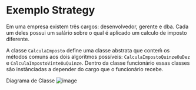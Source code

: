 # Exemplo Strategy

Em uma empresa existem três cargos: desenvolvedor, gerente e dba. Cada um deles possui um salário sobre o qual é aplicado um calculo de imposto diferente.

A classe `CalculaImposto` define uma classe abstrata que conteḿ os métodos comuns aos dois algoritmos possíveis: `CalculaImpostoQuinzeOuDez` e `CalculaImpostoVinteOuQuinze`. Dentro da classe funcionário essas classes são instânciadas a depender do cargo que o funcionário recebe.

Diagrama de Classe
![image](https://github.com/DeividSouSan/Design-Patterns/assets/49818020/90bcf48e-23e5-4127-a8ea-9867665a6700)
